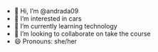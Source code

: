 - 👋 Hi, I’m @andrada09
- 👀 I’m interested in cars
- 🌱 I’m currently learning technology
- 💞️ I’m looking to collaborate on take the course
- 😄 Pronouns: she/her

<!---
andrada09/andrada09 is a ✨ special ✨ repository because its `README.md` (this file) appears on your GitHub profile.
You can click the Preview link to take a look at your changes.
--->
